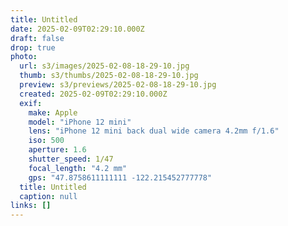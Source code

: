 ```yaml
---
title: Untitled
date: 2025-02-09T02:29:10.000Z
draft: false
drop: true
photo:
  url: s3/images/2025-02-08-18-29-10.jpg
  thumb: s3/thumbs/2025-02-08-18-29-10.jpg
  preview: s3/previews/2025-02-08-18-29-10.jpg
  created: 2025-02-09T02:29:10.000Z
  exif:
    make: Apple
    model: "iPhone 12 mini"
    lens: "iPhone 12 mini back dual wide camera 4.2mm f/1.6"
    iso: 500
    aperture: 1.6
    shutter_speed: 1/47
    focal_length: "4.2 mm"
    gps: "47.8758611111111 -122.215452777778"
  title: Untitled
  caption: null
links: []
---
```

